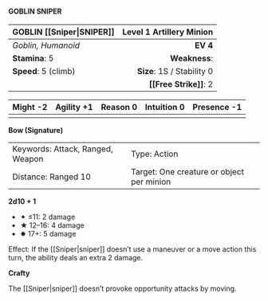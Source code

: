#### GOBLIN SNIPER

| GOBLIN [[Sniper\|SNIPER]] | **Level 1 Artillery Minion** |
| :------------------------ | ---------------------------: |
| *Goblin, Humanoid*        |                     **EV 4** |
| **Stamina**: 5            |                **Weakness**: |
| **Speed**: 5 (climb)      |   **Size**: 1S / Stability 0 |
|                           |       **[[Free Strike]]**: 2 |

| **Might** -2 | **Agility** +1 | **Reason** 0 | **Intuition** 0 | **Presence** -1 |
| ------------ | -------------- | ------------ | --------------- | --------------- |
|              |                |              |                 |                 |

**Bow (Signature)**

|                                  |                                           |
| :------------------------------- | :---------------------------------------- |
| Keywords: Attack, Ranged, Weapon | Type: Action                              |
| Distance: Ranged 10              | Target: One creature or object per minion |

**2d10 + 1**

- ✦ ≤11: 2 damage
- ★ 12–16: 4 damage
- ✸ 17+: 5 damage

Effect: If the [[Sniper|sniper]] doesn’t use a maneuver or a move action this turn, the ability deals an extra 2 damage.

**Crafty**

The [[Sniper|sniper]] doesn’t provoke opportunity attacks by moving.
